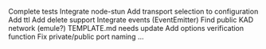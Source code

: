 Complete tests
Integrate node-stun
Add transport selection to configuration
Add ttl
Add delete support
Integrate events (EventEmitter)
Find public KAD network (emule?)
TEMPLATE.md needs update
Add options verification function
Fix private/public port naming ...
